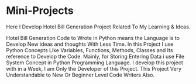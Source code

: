 # Mini-Projects
Here I Develop Hotel Bill Generation Project Related To My Learning & Ideas.

Hotel Bill Generation Code to Wrote in Python means the Language is to Develop New ideas and thoughts With Less Time.
In this Project I use Python Concepts Like Variables, Functions, Methods, Classes and Its reference to Develop the Code.
Mainly, for Storing Entering Data i use File System Concept in Python Programming Language.
I develop this project with in a Week, I am Only the Developer of this Project.
This Project Very Understandable to New Or Beginner Level Code Writers Also.
